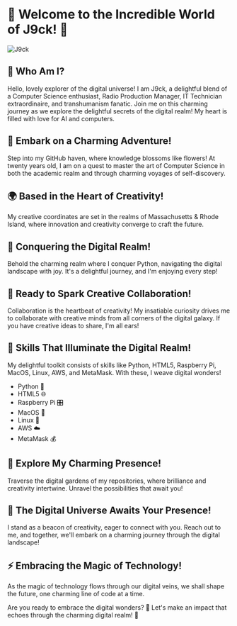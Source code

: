 # 🌱 Welcome to the Incredible World of J9ck! 🚀

![J9ck](https://user-images.githubusercontent.com/18350557/176309783-0785949b-9127-417c-8b55-ab5a4333674e.gif)

## 🌟 Who Am I?

Hello, lovely explorer of the digital universe! I am J9ck, a delightful blend of a Computer Science enthusiast, Radio Production Manager, IT Technician extraordinaire, and transhumanism fanatic. Join me on this charming journey as we explore the delightful secrets of the digital realm! My heart is filled with love for AI and computers.

## 🚀 Embark on a Charming Adventure!

Step into my GitHub haven, where knowledge blossoms like flowers! At twenty years old, I am on a quest to master the art of Computer Science in both the academic realm and through charming voyages of self-discovery.

## 🌍 Based in the Heart of Creativity!

My creative coordinates are set in the realms of Massachusetts & Rhode Island, where innovation and creativity converge to craft the future.

## 🧠 Conquering the Digital Realm!

Behold the charming realm where I conquer Python, navigating the digital landscape with joy. It's a delightful journey, and I'm enjoying every step!

## 🤝 Ready to Spark Creative Collaboration!

Collaboration is the heartbeat of creativity! My insatiable curiosity drives me to collaborate with creative minds from all corners of the digital galaxy. If you have creative ideas to share, I'm all ears!

## 💫 Skills That Illuminate the Digital Realm!

My delightful toolkit consists of skills like Python, HTML5, Raspberry Pi, MacOS, Linux, AWS, and MetaMask. With these, I weave digital wonders!

- Python 🐍
- HTML5 🌐
- Raspberry Pi 🎛️
- MacOS 🍎
- Linux 🐧
- AWS ☁️
- MetaMask 💰


## 🌸 Explore My Charming Presence!

Traverse the digital gardens of my repositories, where brilliance and creativity intertwine. Unravel the possibilities that await you!

## 🚀 The Digital Universe Awaits Your Presence!

I stand as a beacon of creativity, eager to connect with you. Reach out to me, and together, we'll embark on a charming journey through the digital landscape!

## ⚡ Embracing the Magic of Technology!

As the magic of technology flows through our digital veins, we shall shape the future, one charming line of code at a time.

Are you ready to embrace the digital wonders? 🌠 Let's make an impact that echoes through the charming digital realm! 🌌
